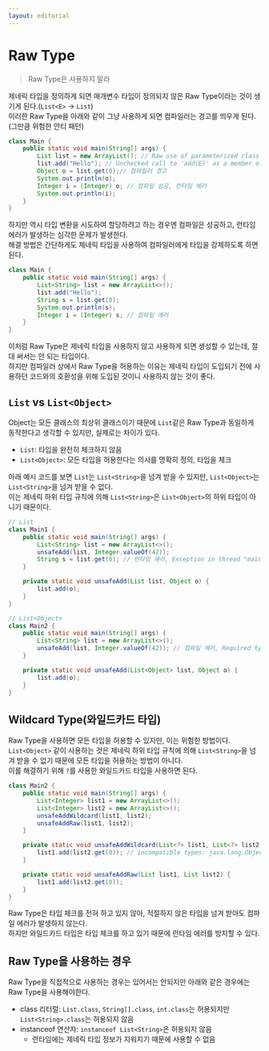 ```yaml
---
layout: editorial
---
```


# Raw Type

> Raw Type은 사용하지 말라

제네릭 타입을 정의하게 되면 매개변수 타입이 정의되지 않은 Raw Type이라는 것이 생기게 된다.(`List<E>` -> `List`)  
이러한 Raw Type을 아래와 같이 그냥 사용하게 되면 컴파일러는 경고를 띄우게 된다.(그만큼 위험한 안티 패턴)

```java
class Main {
    public static void main(String[] args) {
        List list = new ArrayList(); // Raw use of parameterized class 'List'
        list.add("Hello"); // Unchecked call to 'add(E)' as a member of raw type 'java.util.List'
        Object o = list.get(0);// 컴파일러 경고
        System.out.println(o);
        Integer i = (Integer) o; // 컴파일 성공, 런타임 에러
        System.out.println(i);
    }
}
```

하지만 역시 타입 변환을 시도하여 할당하려고 하는 경우엔 컴파일은 성공하고, 런타임 에러가 발생하는 심각한 문제가 발생한다.  
해결 방법은 간단하게도 제네릭 타입을 사용하여 컴파일러에게 타입을 강제하도록 하면 된다.

```java
class Main {
    public static void main(String[] args) {
        List<String> list = new ArrayList<>();
        list.add("Hello");
        String s = list.get(0);
        System.out.println(s);
        Integer i = (Integer) s; // 컴파일 에러
    }
}
```

이처럼 Raw Type은 제네릭 타입을 사용하지 않고 사용하게 되면 생성할 수 있는데, 절대 써서는 안 되는 타입이다.  
하지만 컴파일러 상에서 Raw Type을 허용하는 이유는 제네릭 타입이 도입되기 전에 사용하던 코드와의 호환성을 위해 도입된 것이니 사용하지 않는 것이 좋다.

## `List` vs `List<Object>`

Object는 모든 클래스의 최상위 클래스이기 때문에 `List`같은 Raw Type과 동일하게 동작한다고 생각할 수 있지만, 실제로는 차이가 있다.

- `List`: 타입을 완전히 체크하지 않음
- `List<Object>`: 모든 타입을 허용한다는 의사를 명확히 정의, 타입을 체크

아래 예시 코드를 보면 `List`는 `List<String>`을 넘겨 받을 수 있지만, `List<Object>`는 `List<String>`을 넘겨 받을 수 없다.  
이는 제네릭 하위 타입 규칙에 의해 `List<String>`은 `List<Object>`의 하위 타입이 아니기 때문이다.

```java
// List
class Main1 {
    public static void main(String[] args) {
        List<String> list = new ArrayList<>();
        unsafeAdd(list, Integer.valueOf(42));
        String s = list.get(0); // 런타임 에러, Exception in thread "main" java.lang.ClassCastException
    }

    private static void unsafeAdd(List list, Object o) {
        list.add(o);
    }
}

// List<Object>
class Main2 {
    public static void main(String[] args) {
        List<String> list = new ArrayList<>();
        unsafeAdd(list, Integer.valueOf(42)); // 컴파일 에러, Required type: List<Object> Provided: List<String>
    }

    private static void unsafeAdd(List<Object> list, Object o) {
        list.add(o);
    }
}
```

## Wildcard Type(와일드카드 타입)

Raw Type을 사용하면 모든 타입을 허용할 수 있지만, 이는 위험한 방법이다.  
`List<Object>` 같이 사용하는 것은 제네릭 하위 타입 규칙에 의해 `List<String>`을 넘겨 받을 수 없기 때문에 모든 타입을 허용하는 방법이 아니다.  
이를 해결하기 위해 `?`를 사용한 와일드카드 타입을 사용하면 된다.

```java
class Main2 {
    public static void main(String[] args) {
        List<Integer> list1 = new ArrayList<>();
        List<Integer> list2 = new ArrayList<>();
        unsafeAddWildcard(list1, list2);
        unsafeAddRaw(list1, list2);
    }

    private static void unsafeAddWildcard(List<?> list1, List<?> list2) {
        list1.add(list2.get(0)); // incompatible types: java.lang.Object cannot be converted to capture#1 of ?
    }

    private static void unsafeAddRaw(List list1, List list2) {
        list1.add(list2.get(0));
    }
}
```

Raw Type은 타입 체크를 전혀 하고 있지 않아, 적절하지 않은 타입을 넘겨 받아도 컴파일 에러가 발생하지 않는다.  
하지만 와일드카드 타입은 타입 체크를 하고 있기 때문에 런타임 에러를 방지할 수 있다.

## Raw Type을 사용하는 경우

Raw Type을 직접적으로 사용하는 경우는 있어서는 안되지만 아래와 같은 경우에는 Raw Type을 사용해야한다.

- class 리터럴: `List.class`, `String[].class`, `int.class`는 허용되지만 `List<String>.class`는 허용되지 않음
- instanceof 연산자: `instanceof List<String>`은 허용되지 않음
    - 런타임에는 제네릭 타입 정보가 지워지기 때문에 사용할 수 없음
